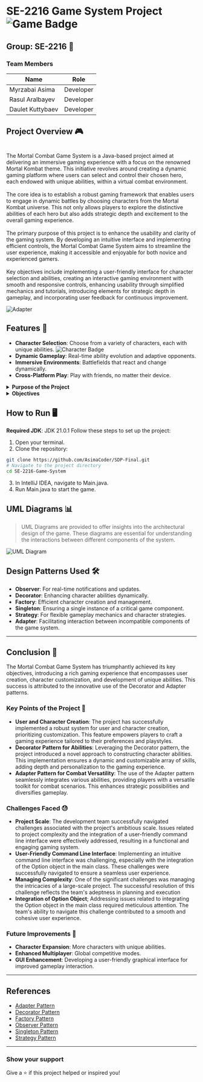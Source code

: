 # SE-2216 Game System Project ![Game Badge](https://img.shields.io/badge/Game-SE2216-blue.svg)

## Group: SE-2216 🌟

### Team Members
| Name             | Role        |
| ---------------- | ----------- |
| Myrzabai Asima   | Developer   |
| Rasul Aralbayev  | Developer   |
| Daulet Kuttybaev | Developer   |

## Project Overview 🎮
</br>
The Mortal Combat Game System is a Java-based project aimed at delivering an immersive gaming experience with a focus on the renowned Mortal Kombat theme. This initiative revolves around creating a dynamic gaming platform where users can select and control their chosen hero, each endowed with unique abilities, within a virtual combat environment. </br>
</br>
The core idea is to establish a robust gaming framework that enables users to engage in dynamic battles by choosing characters from the Mortal Kombat universe. This not only allows players to explore the distinctive abilities of each hero but also adds strategic depth and excitement to the overall gaming experience.</br>
</br>
The primary purpose of this project is to enhance the usability and clarity of the gaming system. By developing an intuitive interface and implementing efficient controls, the Mortal Combat Game System aims to streamline the user experience, making it accessible and enjoyable for both novice and experienced gamers.</br>
</br>
Key objectives include implementing a user-friendly interface for character selection and abilities, creating an interactive gaming environment with smooth and responsive controls, enhancing usability through simplified mechanics and tutorials, introducing elements for strategic depth in gameplay, and incorporating user feedback for continuous improvement.</br>

![Adapter](https://github.com/AsimaCoder/SDP-Final/assets/129418969/43c33ff4-52ab-4228-aab2-3a6e9e745b5d)


## Features 🚀

- **Character Selection**: Choose from a variety of characters, each with unique abilities. ![Character Badge](https://img.shields.io/badge/Characters-3-green.svg)
- **Dynamic Gameplay**: Real-time ability evolution and adaptive opponents.
- **Immersive Environments**: Battlefields that react and change dynamically.
- **Cross-Platform Play**: Play with friends, no matter their device.

<details>
<summary><strong>Purpose of the Project</strong></summary>
We aim to revolutionize the fighting game genre by blending advanced technology with innovative gameplay mechanics. Our mission is to create a game that's not only fun to play but also technically and visually impressive.
</details>

<details>
<summary><strong>Objectives</strong></summary>

- Develop a game with clear, manageable objectives and abilities.
- Implement cutting-edge technology for an enhanced gaming experience.
- Ensure a user-friendly interface for seamless gameplay interaction.
</details>

## How to Run 🖥️
**Required JDK**: JDK 21.0.1
Follow these steps to set up the project:

1. Open your terminal.
2. Clone the repository:
```bash
git clone https://github.com/AsimaCoder/SDP-Final.git
# Navigate to the project directory
cd SE-2216-Game-System
```
3. In IntelliJ IDEA, navigate to Main.java.
4. Run Main.java to start the game.
## UML Diagrams 📊

> UML Diagrams are provided to offer insights into the architectural design of the game. These diagrams are essential for understanding the interactions between different components of the system.

![UML Diagram](https://img.shields.io/badge/UML-Diagram-blueviolet.svg)
## Design Patterns Used 🛠️

- **Observer**: For real-time notifications and updates.
- **Decorator**: Enhancing character abilities dynamically.
- **Factory**: Efficient character creation and management.
- **Singleton**: Ensuring a single instance of a critical game component.
- **Strategy**: For flexible gameplay mechanics and character strategies.
- **Adapter**: Facilitating interaction between incompatible components of the game system.



---
## Conclusion 🏁

The Mortal Combat Game System has triumphantly achieved its key objectives, introducing a rich gaming experience that encompasses user creation, character customization, and development of unique abilities. This success is attributed to the innovative use of the Decorator and Adapter patterns.

### Key Points of the Project 🔑

- **User and Character Creation**: The project has successfully implemented a robust system for user and character creation, prioritizing customization. This feature empowers players to craft a gaming experience tailored to their preferences and playstyles.
- **Decorator Pattern for Abilities**: Leveraging the Decorator pattern, the project introduced a novel approach to constructing character abilities. This implementation ensures a dynamic and customizable array of skills, adding depth and personalization to the gaming experience.
- **Adapter Pattern for Combat Versatility**: The use of the Adapter pattern seamlessly integrates various abilities, providing players with a versatile toolkit for combat scenarios. This enhances strategic possibilities and diversifies gameplay.

### Challenges Faced 😓

- **Project Scale**: The development team successfully navigated challenges associated with the project's ambitious scale. Issues related to project complexity and the integration of a user-friendly command line interface were effectively addressed, resulting in a functional and engaging gaming system.
- **User-Friendly Command Line Interface**: Implementing an intuitive command line interface was challenging, especially with the integration of the Option object in the main class. These challenges were successfully navigated to ensure a seamless user experience.
- **Managing Complexity**: One of the significant challenges was managing the intricacies of a large-scale project. The successful resolution of this challenge reflects the team's adeptness in planning and execution
- **Integration of Option Object**; Addressing issues related to integrating the Option object in the main class required meticulous attention. The team's ability to navigate this challenge contributed to a smooth and cohesive user experience.

### Future Improvements 🌈

- **Character Expansion**: More characters with unique abilities.
- **Enhanced Multiplayer**: Global competitive modes.
- **GUI Enhancement**: Developing a user-friendly graphical interface for improved gameplay interaction.

---
## References

- [Adapter Pattern](https://refactoring.guru/design-patterns/adapter)
- [Decorator Pattern](https://refactoring.guru/design-patterns/decorator)
- [Factory Pattern](https://refactoring.guru/design-patterns/factory-method)
- [Observer Pattern](https://refactoring.guru/design-patterns/observer)
- [Singleton Pattern](https://refactoring.guru/design-patterns/singleton)
- [Strategy Pattern](https://refactoring.guru/design-patterns/strategy)


---

### Show your support

Give a ⭐️ if this project helped or inspired you!
